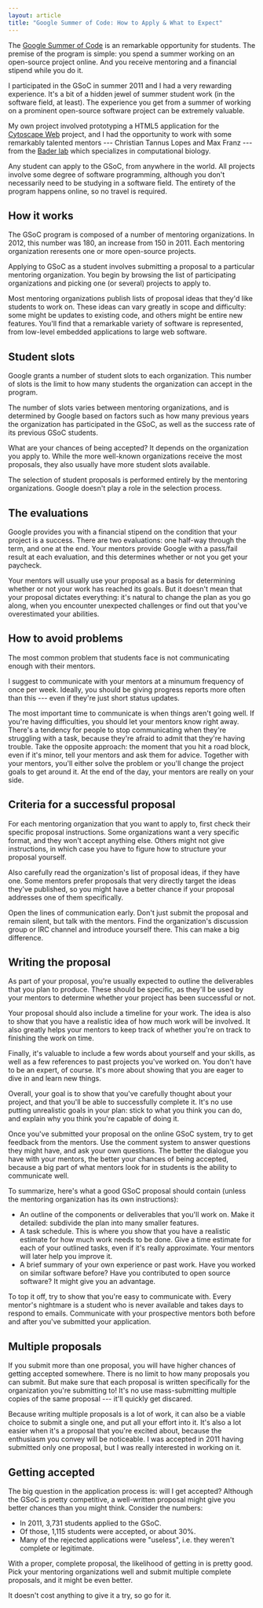 ```yaml
---
layout: article
title: "Google Summer of Code: How to Apply & What to Expect" 
---
```


The [Google Summer of Code](http://www.google-melange.com/gsoc/homepage/google/gsoc2012) is an remarkable opportunity for students. The premise of the program is simple: you spend a summer working on an open-source project online. And you receive mentoring and a financial stipend while you do it.

I participated in the GSoC in summer 2011 and I had a very rewarding experience. It's a bit of a hidden jewel of summer student work (in the software field, at least). The experience you get from a summer of working on a prominent open-source software project can be extremely valuable.

My own project involved prototyping a HTML5 application for the [Cytoscape Web](http://cytoscapeweb.cytoscape.org/) project, and I had the opportunity to work with some remarkably talented mentors --- Christian Tannus Lopes and Max Franz --- from the [Bader lab](http://baderlab.org/) which specializes in computational biology.

Any student can apply to the GSoC, from anywhere in the world. All projects involve some degree of software programming, although you don't necessarily need to be studying in a software field. The entirety of the program happens online, so no travel is required.

## How it works

The GSoC program is composed of a number of mentoring organizations. In 2012, this number was 180, an increase from 150 in 2011. Each mentoring organization reresents one or more open-source projects.

Applying to GSoC as a student involves submitting a proposal to a particular mentoring organization. You begin by browsing the list of participating organizations and picking one (or several) projects to apply to.

Most mentoring organizations publish lists of proposal ideas that they'd like students to work on. These ideas can vary greatly in scope and difficulty: some might be updates to existing code, and others might be entire new features. You'll find that a remarkable variety of software is represented, from low-level embedded applications to large web software.

## Student slots

Google grants a number of student slots to each organization. This number of slots is the limit to how many students the organization can accept in the program.

The number of slots varies between mentoring organizations, and is determined by Google based on factors such as how many previous years the organization has participated in the GSoC, as well as the success rate of its previous GSoC students.

What are your chances of being accepted? It depends on the organization you apply to. While the more well-known organizations receive the most proposals, they also usually have more student slots available.

The selection of student proposals is performed entirely by the mentoring organizations. Google doesn't play a role in the selection process.

## The evaluations

Google provides you with a financial stipend on the condition that your project is a success. There are two evaluations: one half-way through the term, and one at the end. Your mentors provide Google with a pass/fail result at each evaluation, and this determines whether or not you get your paycheck.

Your mentors will usually use your proposal as a basis for determining whether or not your work has reached its goals. But it doesn't mean that your proposal dictates everything: it's natural to change the plan as you go along, when you encounter unexpected challenges or find out that you've overestimated your abilities.

## How to avoid problems

The most common problem that students face is not communicating enough with their mentors.

I suggest to communicate with your mentors at a minumum frequency of once per week. Ideally, you should be giving progress reports more often than this --- even if they're just short status updates.

The most important time to communicate is when things aren't going well. If you're having difficulties, you should let your mentors know right away. There's a tendency for people to stop communicating when they're struggling with a task, because they're afraid to admit that they're having trouble. Take the opposite approach: the moment that you hit a road block, even if it's minor, tell your mentors and ask them for advice. Together with your mentors, you'll either solve the problem or you'll change the project goals to get around it. At the end of the day, your mentors are really on your side.

## Criteria for a successful proposal

For each mentoring organization that you want to apply to, first check their specific proposal instructions. Some organizations want a very specific format, and they won't accept anything else. Others might not give instructions, in which case you have to figure how to structure your proposal yourself.

Also carefully read the organization's list of proposal ideas, if they have one. Some mentors prefer proposals that very directly target the ideas they've published, so you might have a better chance if your proposal addresses one of them specifically.

Open the lines of communication early. Don't just submit the proposal and remain silent, but talk with the mentors. Find the organization's discussion group or IRC channel and introduce yourself there. This can make a big difference.

## Writing the proposal

As part of your proposal, you're usually expected to outline the deliverables that you plan to produce. These should be specific, as they'll be used by your mentors to determine whether your project has been successful or not.

Your proposal should also include a timeline for your work. The idea is also to show that you have a realistic idea of how much work will be involved. It also greatly helps your mentors to keep track of whether you're on track to finishing the work on time.

Finally, it's valuable to include a few words about yourself and your skills, as well as a few references to past projects you've worked on. You don't have to be an expert, of course. It's more about showing that you are eager to dive in and learn new things.

Overall, your goal is to show that you've carefully thought about your project, and that you'll be able to successfully complete it. It's no use putting unrealistic goals in your plan: stick to what you think you can do, and explain why you think you're capable of doing it.

Once you've submitted your proposal on the online GSoC system, try to get feedback from the mentors. Use the comment system to answer questions they might have, and ask your own questions. The better the dialogue you have with your mentors, the better your chances of being accepted, because a big part of what mentors look for in students is the ability to communicate well.

To summarize, here's what a good GSoC proposal should contain (unless the mentoring organization has its own instructions):

- An outline of the components or deliverables that you'll work on. Make it detailed: subdivide the plan into many smaller features.
- A task schedule. This is where you show that you have a realistic estimate for how much work needs to be done. Give a time estimate for each of your outlined tasks, even if it's really approximate. Your mentors will later help you improve it.
- A brief summary of your own experience or past work. Have you worked on similar software before? Have you contributed to open source software? It might give you an advantage.

To top it off, try to show that you're easy to communicate with. Every mentor's nightmare is a student who is never available and takes days to respond to emails. Communicate with your prospective mentors both before and after you've submitted your application.

## Multiple proposals

If you submit more than one proposal, you will have higher chances of getting accepted somewhere. There is no limit to how many proposals you can submit. But make sure that each proposal is written specifically for the organization you're submitting to! It's no use mass-submitting multiple copies of the same proposal --- it'll quickly get discared.

Because writing multiple proposals is a lot of work, it can also be a viable choice to submit a single one, and put all your effort into it. It's also a lot easier when it's a proposal that you're excited about, because the enthusiasm you convey will be noticeable. I was accepted in 2011 having submitted only one proposal, but I was really interested in working on it.

## Getting accepted

The big question in the application process is: will I get accepted? Although the GSoC is pretty competitive, a well-written proposal might give you better chances than you might think. Consider the numbers:

- In 2011, 3,731 students applied to the GSoC.
- Of those, 1,115 students were accepted, or about 30%.
- Many of the rejected applications were "useless", i.e. they weren't complete or legitimate.

With a proper, complete proposal, the likelihood of getting in is pretty good. Pick your mentoring organizations well and submit multiple complete proposals, and it might be even better.

It doesn't cost anything to give it a try, so go for it.


